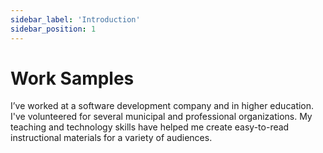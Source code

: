 ```yaml
---
sidebar_label: 'Introduction'
sidebar_position: 1
---
```


# Work Samples

 I’ve worked at a software development company and in higher education. I've volunteered for several municipal and professional organizations. My teaching and technology skills have helped me create easy-to-read instructional materials for a variety of audiences.